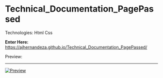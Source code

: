 # Technical_Documentation_PagePassed

Technologies: Html Css

 <strong>Enter Here:</strong> https://ajhernandeza.github.io/Technical_Documentation_PagePassed/

Preview:

<hr>
<a href="https://ajhernandeza.github.io/Technical_Documentation_PagePassed/" target="_blank" rel="noopener noreferrer">  <img alt="Preview" src="https://i.ibb.co/88fr5rP/Technical-Doc.png" /></a>
